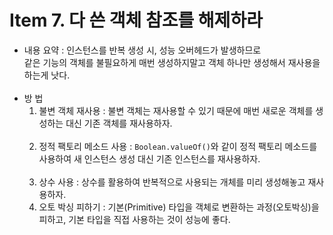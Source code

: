 # Item 7. 다 쓴 객체 참조를 해제하라

- 내용 요약 : 인스턴스를 반복 생성 시, 성능 오버헤드가 발생하므로 <br>
  같은 기능의 객체를 불필요하게 매번 생성하지말고 객체 하나만 생성해서 재사용을 하는게 낫다.
  <br><br>
- 방    법 <br>
    1) 불변 객체 재사용 : 불변 객체는 재사용할 수 있기 때문에 매번 새로운 객체를 생성하는 대신 기존 객체를 재사용하자. <br><br>
    2) 정적 팩토리 메소드 사용 : `Boolean.valueOf()`와 같이 정적 팩토리 메소드를 사용하여 새 인스턴스 생성 대신 기존 인스턴스를 재사용하자. <br><br>
    3) 상수 사용 : 상수를 활용하여 반복적으로 사용되는 개체를 미리 생성해놓고 재사용하자.
    4) 오토 박싱 피하기 : 기본(Primitive) 타입을 객체로 변환하는 과정(오토박싱)을 피하고, 기본 타입을 직접 사용하는 것이 성능에 좋다.

<br>